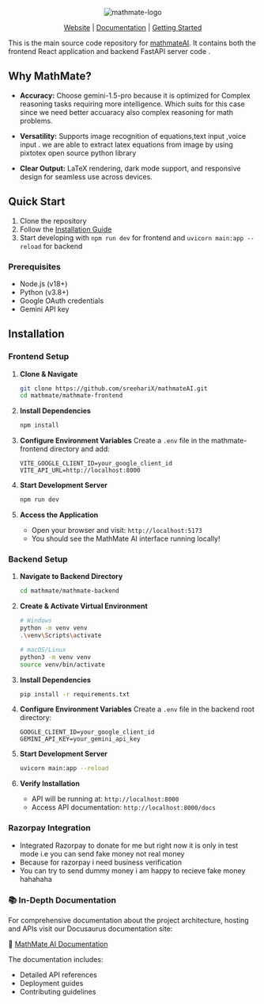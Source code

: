 <div align="center">
  
![mathmate-logo](https://github.com/user-attachments/assets/1d5c4d5a-3ac0-4fd2-a2e0-a47054cb9809)

[Website] |  [Documentation] | [Getting Started]
</div>

This is the main source code repository for [mathmateAI]. It contains both the frontend React application and backend FastAPI server code .

[mathmateAI]: https://mathmate-ai.vercel.app/
[Getting Started]: #quick-start
[Documentation]: https://mathmate-docs.vercel.app/
[Website]:https://mathmate-ai.vercel.app/

## Why MathMate?

- **Accuracy:** Choose gemini-1.5-pro because it is optimized for Complex reasoning tasks requiring more intelligence. Which suits for this case since we need better accuaracy also complex reasoning for math problems.

- **Versatility:** Supports image recognition of equations,text input ,voice input . we are able to extract latex equations from image by using pixtotex open source python library 

- **Clear Output:** LaTeX rendering, dark mode support, and responsive design for seamless use across devices.

## Quick Start

1. Clone the repository
2. Follow the [Installation Guide](#installation)
3. Start developing with `npm run dev` for frontend and `uvicorn main:app --reload` for backend



### Prerequisites
- Node.js (v18+)
- Python (v3.8+)
- Google OAuth credentials
- Gemini API key

## Installation
### Frontend Setup

1. **Clone & Navigate**
   ```bash
   git clone https://github.com/sreehariX/mathmateAI.git
   cd mathmate/mathmate-frontend
   ```

2. **Install Dependencies**
   ```bash
   npm install
   ```

3. **Configure Environment Variables**
   Create a `.env` file in the mathmate-frontend directory and add:
   ```env
   VITE_GOOGLE_CLIENT_ID=your_google_client_id
   VITE_API_URL=http://localhost:8000
   ```
   

4. **Start Development Server**
   ```bash
   npm run dev
   ```

5. **Access the Application**
   - Open your browser and visit: `http://localhost:5173`
   - You should see the MathMate AI interface running locally!






### Backend Setup

1. **Navigate to Backend Directory**
   ```bash
   cd mathmate/mathmate-backend
   ```

2. **Create & Activate Virtual Environment**
   ```bash
   # Windows
   python -m venv venv
   .\venv\Scripts\activate

   # macOS/Linux
   python3 -m venv venv
   source venv/bin/activate
   ```

3. **Install Dependencies**
   ```bash
   pip install -r requirements.txt
   ```

4. **Configure Environment Variables**
   Create a `.env` file in the backend root directory:
   ```env
   GOOGLE_CLIENT_ID=your_google_client_id
   GEMINI_API_KEY=your_gemini_api_key
   ```

5. **Start Development Server**
   ```bash
   uvicorn main:app --reload
   ```

6. **Verify Installation**
   - API will be running at: `http://localhost:8000`
   - Access API documentation: `http://localhost:8000/docs`
  


### Razorpay Integration 
- Integrated Razorpay to donate for me but right now it is only in test mode i.e you can send fake money not real money
- Because for razorpay i need business verification
- You can try to send dummy money i am happy to recieve fake money hahahaha


### 📚 In-Depth Documentation

For comprehensive documentation about the project architecture, hosting and APIs visit our Docusaurus documentation site:

🔗 [MathMate AI Documentation](https://mathmate-docs.vercel.app/)

The documentation includes:
- Detailed API references
- Deployment guides
- Contributing guidelines




